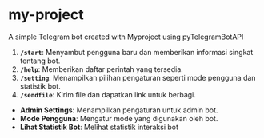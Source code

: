# my-project
A simple Telegram bot created with Myproject using pyTelegramBotAPI

1. **`/start`**: Menyambut pengguna baru dan memberikan informasi singkat tentang bot.
2. **`/help`**: Memberikan daftar perintah yang tersedia.
3. **`/setting`**: Menampilkan pilihan pengaturan seperti mode pengguna dan statistik bot.
4. **`/sendfile`**: Kirim file dan dapatkan link untuk berbagi.

- **Admin Settings**: Menampilkan pengaturan untuk admin bot.
- **Mode Pengguna**: Mengatur mode yang digunakan oleh bot.
- **Lihat Statistik Bot**: Melihat statistik interaksi bot
